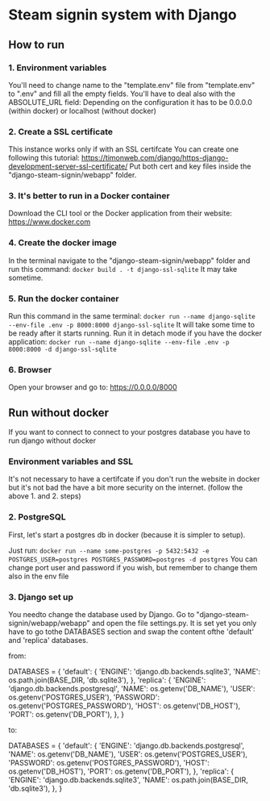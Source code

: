 # Steam signin system with Django

## How to run

### 1. Environment variables

You'll need to change name to the "template.env" file from "template.env" to ".env" and fill all the empty fields.
You'll have to deal also with the ABSOLUTE_URL field:
Depending on the configuration it has to be 0.0.0.0 (within docker) or localhost (without docker)

### 2. Create a SSL certificate

This instance works only if with an SSL certifcate
You can create one following this tutorial: https://timonweb.com/django/https-django-development-server-ssl-certificate/
Put both cert and key files inside the "django-steam-signin/webapp" folder.

### 3. It's better to run in a Docker container

Download the CLI tool or the Docker application from their website: https://www.docker.com

### 4. Create the docker image

In the terminal navigate to the "django-steam-signin/webapp" folder and  run this command:
`docker build . -t django-ssl-sqlite`
It may take sometime.

### 5. Run the docker container

Run this command in the same terminal:
`docker run --name django-sqlite --env-file .env -p 8000:8000 django-ssl-sqlite`
It will take some time to be ready after it starts running.
Run it in detach mode if you have the docker application:
`docker run --name django-sqlite --env-file .env -p 8000:8000 -d django-ssl-sqlite`

### 6. Browser

Open your browser and go to: https://0.0.0.0/8000

## Run without docker

If you want to connect to connect to your postgres database you have to run django without docker

### Environment variables and SSL

It's not necessary to have a certifcate if you don't run the website in docker but it's not bad the have a bit more security on the internet. (follow the above 1. and 2. steps)

### 2. PostgreSQL

First, let's start a postgres db in docker (because it is simpler to setup).

Just run:
`docker run --name some-postgres -p 5432:5432 -e POSTGRES_USER=postgres POSTGRES_PASSWORD=postgres -d postgres`
You can change port user and password if you wish, but remember to change them also in the env file

### 3. Django set up

You needto change the database used by Django. Go to "django-steam-signin/webapp/webapp" and open the file settings.py.
It is set yet you only have to go tothe DATABASES section and swap the content ofthe 'default' and 'replica' databases.

from: 

DATABASES = {
    'default': {
        'ENGINE': 'django.db.backends.sqlite3',
        'NAME': os.path.join(BASE_DIR, 'db.sqlite3'),
    },
    'replica': {
        'ENGINE': 'django.db.backends.postgresql',
        'NAME': os.getenv('DB_NAME'),
        'USER': os.getenv('POSTGRES_USER'),
        'PASSWORD': os.getenv('POSTGRES_PASSWORD'),
        'HOST': os.getenv('DB_HOST'),
        'PORT': os.getenv('DB_PORT'),
   },
}

to:

DATABASES = {
    'default': {
        'ENGINE': 'django.db.backends.postgresql',
        'NAME': os.getenv('DB_NAME'),
        'USER': os.getenv('POSTGRES_USER'),
        'PASSWORD': os.getenv('POSTGRES_PASSWORD'),
        'HOST': os.getenv('DB_HOST'),
        'PORT': os.getenv('DB_PORT'),
   },
    'replica': {
        'ENGINE': 'django.db.backends.sqlite3',
        'NAME': os.path.join(BASE_DIR, 'db.sqlite3'),
   },
}